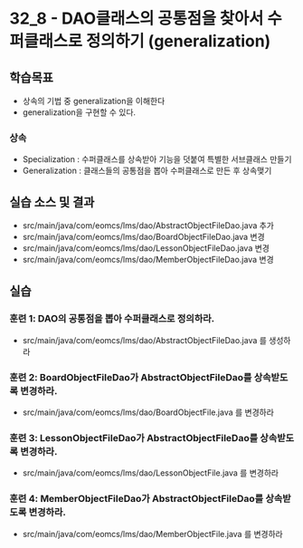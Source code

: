 # 32_8 - DAO클래스의 공통점을 찾아서 수퍼클래스로 정의하기 (generalization)

## 학습목표

- 상속의 기법 중 generalization을 이해한다
- generalization을 구현할 수 있다.

### 상속
- Specialization : 수퍼클래스를 상속받아 기능을 덧붙여 특별한 서브클래스 만들기
- Generalization : 클래스들의 공통점을 뽑아 수퍼클래스로 만든 후 상속맺기

## 실습 소스 및 결과

- src/main/java/com/eomcs/lms/dao/AbstractObjectFileDao.java 추가
- src/main/java/com/eomcs/lms/dao/BoardObjectFileDao.java 변경
- src/main/java/com/eomcs/lms/dao/LessonObjectFileDao.java 변경
- src/main/java/com/eomcs/lms/dao/MemberObjectFileDao.java 변경

## 실습  

### 훈련 1: DAO의 공통점을 뽑아 수퍼클래스로 정의하라.

- src/main/java/com/eomcs/lms/dao/AbstractObjectFileDao.java 를 생성하라

### 훈련 2: BoardObjectFileDao가 AbstractObjectFileDao를 상속받도록 변경하라.

- src/main/java/com/eomcs/lms/dao/BoardObjectFile.java 를 변경하라

### 훈련 3: LessonObjectFileDao가 AbstractObjectFileDao를 상속받도록 변경하라.

- src/main/java/com/eomcs/lms/dao/LessonObjectFile.java 를 변경하라

### 훈련 4: MemberObjectFileDao가 AbstractObjectFileDao를 상속받도록 변경하라.

- src/main/java/com/eomcs/lms/dao/MemberObjectFile.java 를 변경하라